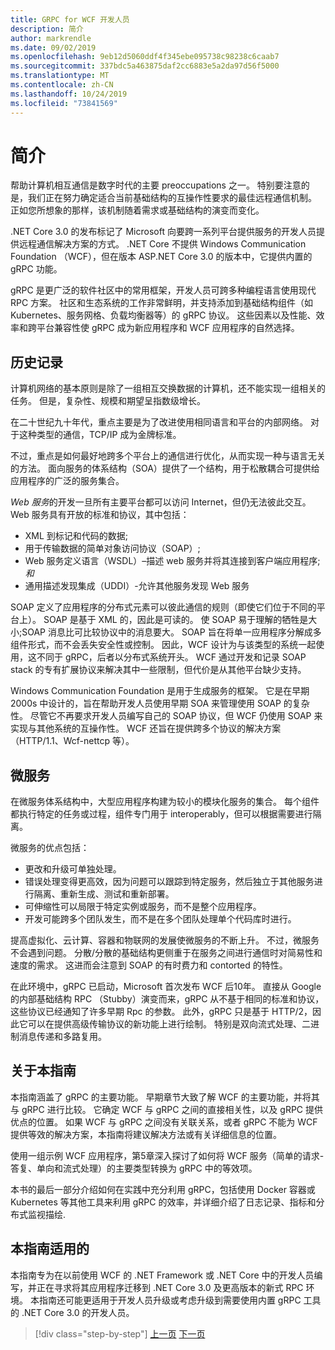 ```yaml
---
title: GRPC for WCF 开发人员
description: 简介
author: markrendle
ms.date: 09/02/2019
ms.openlocfilehash: 9eb12d5060ddf4f345ebe095738c98238c6caab7
ms.sourcegitcommit: 337bdc5a463875daf2cc6883e5a2da97d56f5000
ms.translationtype: MT
ms.contentlocale: zh-CN
ms.lasthandoff: 10/24/2019
ms.locfileid: "73841569"
---
```

# <a name="introduction"></a>简介

帮助计算机相互通信是数字时代的主要 preoccupations 之一。 特别要注意的是，我们正在努力确定适合当前基础结构的互操作性要求的最佳远程通信机制。 正如您所想象的那样，该机制随着需求或基础结构的演变而变化。

.NET Core 3.0 的发布标记了 Microsoft 向要跨一系列平台提供服务的开发人员提供远程通信解决方案的方式。 .NET Core 不提供 Windows Communication Foundation （WCF），但在版本 ASP.NET Core 3.0 的版本中，它提供内置的 gRPC 功能。

gRPC 是更广泛的软件社区中的常用框架，开发人员可跨多种编程语言使用现代 RPC 方案。 社区和生态系统的工作非常鲜明，并支持添加到基础结构组件（如 Kubernetes、服务网格、负载均衡器等）的 gRPC 协议。 这些因素以及性能、效率和跨平台兼容性使 gRPC 成为新应用程序和 WCF 应用程序的自然选择。

## <a name="history"></a>历史记录

计算机网络的基本原则是除了一组相互交换数据的计算机，还不能实现一组相关的任务。 但是，复杂性、规模和期望呈指数级增长。  

在二十世纪九十年代，重点主要是为了改进使用相同语言和平台的内部网络。 对于这种类型的通信，TCP/IP 成为金牌标准。

不过，重点是如何最好地跨多个平台上的通信进行优化，从而实现一种与语言无关的方法。 面向服务的体系结构（SOA）提供了一个结构，用于松散耦合可提供给应用程序的广泛的服务集合。

*Web 服务*的开发一旦所有主要平台都可以访问 Internet，但仍无法彼此交互。 Web 服务具有开放的标准和协议，其中包括：

- XML 到标记和代码的数据;
- 用于传输数据的简单对象访问协议（SOAP）;
- Web 服务定义语言（WSDL）–描述 web 服务并将其连接到客户端应用程序;*和*
- 通用描述发现集成（UDDI）-允许其他服务发现 Web 服务

SOAP 定义了应用程序的分布式元素可以彼此通信的规则（即使它们位于不同的平台上）。 SOAP 是基于 XML 的，因此是可读的。 使 SOAP 易于理解的牺牲是大小;SOAP 消息比可比较协议中的消息要大。 SOAP 旨在将单一应用程序分解成多组件形式，而不会丢失安全性或控制。 因此，WCF 设计为与该类型的系统一起使用，这不同于 gRPC，后者以分布式系统开头。 WCF 通过开发和记录 SOAP stack 的专有扩展协议来解决其中一些限制，但代价是从其他平台缺少支持。

Windows Communication Foundation 是用于生成服务的框架。 它是在早期2000s 中设计的，旨在帮助开发人员使用早期 SOA 来管理使用 SOAP 的复杂性。 尽管它不再要求开发人员编写自己的 SOAP 协议，但 WCF 仍使用 SOAP 来实现与其他系统的互操作性。 WCF 还旨在提供跨多个协议的解决方案（HTTP/1.1、Wcf-nettcp 等）。

## <a name="microservices"></a>微服务

在微服务体系结构中，大型应用程序构建为较小的模块化服务的集合。 每个组件都执行特定的任务或过程，组件专门用于 interoperably，但可以根据需要进行隔离。

微服务的优点包括：

- 更改和升级可单独处理。
- 错误处理变得更高效，因为问题可以跟踪到特定服务，然后独立于其他服务进行隔离、重新生成、测试和重新部署。
- 可伸缩性可以局限于特定实例或服务，而不是整个应用程序。
- 开发可能跨多个团队发生，而不是在多个团队处理单个代码库时进行。

提高虚拟化、云计算、容器和物联网的发展使微服务的不断上升。 不过，微服务不会遇到问题。 分散/分散的基础结构更侧重于在服务之间进行通信时对简易性和速度的需求。 这进而会注意到 SOAP 的有时费力和 contorted 的特性。

在此环境中，gRPC 已启动，Microsoft 首次发布 WCF 后10年。 直接从 Google 的内部基础结构 RPC （Stubby）演变而来，gRPC 从不基于相同的标准和协议，这些协议已经通知了许多早期 Rpc 的参数。 此外，gRPC 只是基于 HTTP/2，因此它可以在提供高级传输协议的新功能上进行绘制。 特别是双向流式处理、二进制消息传递和多路复用。

## <a name="about-this-guide"></a>关于本指南

本指南涵盖了 gRPC 的主要功能。 早期章节大致了解 WCF 的主要功能，并将其与 gRPC 进行比较。 它确定 WCF 与 gRPC 之间的直接相关性，以及 gRPC 提供优点的位置。 如果 WCF 与 gRPC 之间没有关联关系，或者 gRPC 不能为 WCF 提供等效的解决方案，本指南将建议解决方法或有关详细信息的位置。

使用一组示例 WCF 应用程序，第5章深入探讨了如何将 WCF 服务（简单的请求-答复、单向和流式处理）的主要类型转换为 gRPC 中的等效项。

本书的最后一部分介绍如何在实践中充分利用 gRPC，包括使用 Docker 容器或 Kubernetes 等其他工具来利用 gRPC 的效率，并详细介绍了日志记录、指标和分布式监视描绘.

## <a name="whom-this-guide-is-for"></a>本指南适用的

本指南专为在以前使用 WCF 的 .NET Framework 或 .NET Core 中的开发人员编写，并正在寻求将其应用程序迁移到 .NET Core 3.0 及更高版本的新式 RPC 环境。 本指南还可能更适用于开发人员升级或考虑升级到需要使用内置 gRPC 工具的 .NET Core 3.0 的开发人员。

>[!div class="step-by-step"]
>[上一页](index.md)
>[下一页](grpc-overview.md)
